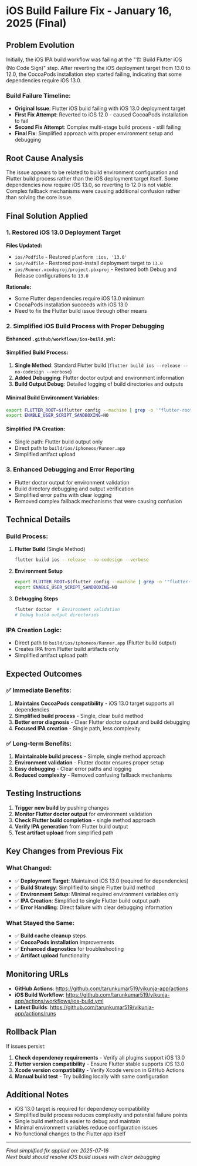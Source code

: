 # iOS Build Failure Fix - January 16, 2025 (Final)

## Problem Evolution
Initially, the iOS IPA build workflow was failing at the "🏗️ Build Flutter iOS (No Code Sign)" step. After reverting the iOS deployment target from 13.0 to 12.0, the CocoaPods installation step started failing, indicating that some dependencies require iOS 13.0.

### Build Failure Timeline:
- **Original Issue**: Flutter iOS build failing with iOS 13.0 deployment target
- **First Fix Attempt**: Reverted to iOS 12.0 - caused CocoaPods installation to fail
- **Second Fix Attempt**: Complex multi-stage build process - still failing
- **Final Fix**: Simplified approach with proper environment setup and debugging

## Root Cause Analysis
The issue appears to be related to build environment configuration and Flutter build process rather than the iOS deployment target itself. Some dependencies now require iOS 13.0, so reverting to 12.0 is not viable. Complex fallback mechanisms were causing additional confusion rather than solving the core issue.

## Final Solution Applied

### 1. Restored iOS 13.0 Deployment Target
**Files Updated:**
- `ios/Podfile` - Restored `platform :ios, '13.0'`
- `ios/Podfile` - Restored post-install deployment target to `13.0`
- `ios/Runner.xcodeproj/project.pbxproj` - Restored both Debug and Release configurations to `13.0`

**Rationale:**
- Some Flutter dependencies require iOS 13.0 minimum
- CocoaPods installation succeeds with iOS 13.0
- Need to fix the Flutter build issue through other means

### 2. Simplified iOS Build Process with Proper Debugging

**Enhanced `.github/workflows/ios-build.yml`:**

#### Simplified Build Process:
1. **Single Method**: Standard Flutter build (`flutter build ios --release --no-codesign --verbose`)
2. **Added Debugging**: Flutter doctor output and environment information
3. **Build Output Debug**: Detailed logging of build directories and outputs

#### Minimal Build Environment Variables:
```bash
export FLUTTER_ROOT=$(flutter config --machine | grep -o '"flutter-root":"[^"]*"' | cut -d'"' -f4)
export ENABLE_USER_SCRIPT_SANDBOXING=NO
```

#### Simplified IPA Creation:
- Single path: Flutter build output only
- Direct path to `build/ios/iphoneos/Runner.app`
- Simplified artifact upload

### 3. Enhanced Debugging and Error Reporting
- Flutter doctor output for environment validation
- Build directory debugging and output verification
- Simplified error paths with clear logging
- Removed complex fallback mechanisms that were causing confusion

## Technical Details

### Build Process:
1. **Flutter Build** (Single Method)
   ```bash
   flutter build ios --release --no-codesign --verbose
   ```

2. **Environment Setup**
   ```bash
   export FLUTTER_ROOT=$(flutter config --machine | grep -o '"flutter-root":"[^"]*"' | cut -d'"' -f4)
   export ENABLE_USER_SCRIPT_SANDBOXING=NO
   ```

3. **Debugging Steps**
   ```bash
   flutter doctor  # Environment validation
   # Debug build output directories
   ```

### IPA Creation Logic:
- Direct path to `build/ios/iphoneos/Runner.app` (Flutter build output)
- Creates IPA from Flutter build artifacts only
- Simplified artifact upload path

## Expected Outcomes

### ✅ Immediate Benefits:
1. **Maintains CocoaPods compatibility** - iOS 13.0 target supports all dependencies
2. **Simplified build process** - Single, clear build method
3. **Better error diagnosis** - Clear Flutter doctor output and build debugging
4. **Focused IPA creation** - Single path, less complexity

### ✅ Long-term Benefits:
1. **Maintainable build process** - Simple, single method approach
2. **Environment validation** - Flutter doctor ensures proper setup
3. **Easy debugging** - Clear error paths and logging
4. **Reduced complexity** - Removed confusing fallback mechanisms

## Testing Instructions

1. **Trigger new build** by pushing changes
2. **Monitor Flutter doctor output** for environment validation
3. **Check Flutter build completion** - single method approach
4. **Verify IPA generation** from Flutter build output
5. **Test artifact upload** from simplified path

## Key Changes from Previous Fix

### What Changed:
- ✅ **Deployment Target**: Maintained iOS 13.0 (required for dependencies)
- ✅ **Build Strategy**: Simplified to single Flutter build method
- ✅ **Environment Setup**: Minimal required environment variables only
- ✅ **IPA Creation**: Simplified to single Flutter build output path
- ✅ **Error Handling**: Direct failure with clear debugging information

### What Stayed the Same:
- ✅ **Build cache cleanup** steps
- ✅ **CocoaPods installation** improvements
- ✅ **Enhanced diagnostics** for troubleshooting
- ✅ **Artifact upload** functionality

## Monitoring URLs
- **GitHub Actions**: https://github.com/tarunkumar519/vikunja-app/actions
- **iOS Build Workflow**: https://github.com/tarunkumar519/vikunja-app/actions/workflows/ios-build.yml
- **Latest Builds**: https://github.com/tarunkumar519/vikunja-app/actions/runs

## Rollback Plan
If issues persist:
1. **Check dependency requirements** - Verify all plugins support iOS 13.0
2. **Flutter version compatibility** - Ensure Flutter stable supports iOS 13.0
3. **Xcode version compatibility** - Verify Xcode version in GitHub Actions
4. **Manual build test** - Try building locally with same configuration

## Additional Notes
- iOS 13.0 target is required for dependency compatibility
- Simplified build process reduces complexity and potential failure points
- Single build method is easier to debug and maintain
- Minimal environment variables reduce configuration issues
- No functional changes to the Flutter app itself

---

*Final simplified fix applied on: 2025-07-16*  
*Next build should resolve iOS build issues with clear debugging*